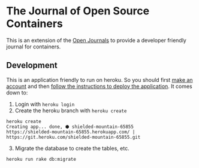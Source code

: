 # The Journal of Open Source Containers

This is an extension of the [Open Journals](http://theoj.org) to provide a developer friendly journal for containers.

## Development
This is an application friendly to run on heroku. So you should first [make an account](https://devcenter.heroku.com/) and then [follow the instructions to deploy the application](https://devcenter.heroku.com/articles/getting-started-with-ruby#introduction). It comes down to:

1. Login with `heroku login`
2. Create the heroku branch with `heroku create`

```
heroku create
Creating app... done, ⬢ shielded-mountain-65855
https://shielded-mountain-65855.herokuapp.com/ | https://git.heroku.com/shielded-mountain-65855.git
```

3. Migrate the database to create the tables, etc.

```
heroku run rake db:migrate
```
